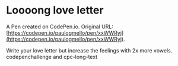 # Loooong love letter

A Pen created on CodePen.io. Original URL: [https://codepen.io/paulogmello/pen/xxWWRyj](https://codepen.io/paulogmello/pen/xxWWRyj).

Write your love letter but increase the feelings with 2x more vowels.
codepenchallenge and cpc-long-text
